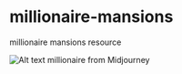# millionaire-mansions
millionaire mansions resource

![Alt text](https://cpuncekar/busterpunc_millionaire_mansion_13d8ec52-589b-44e8-9146-ace9e259efab.png)
millionaire from Midjourney
